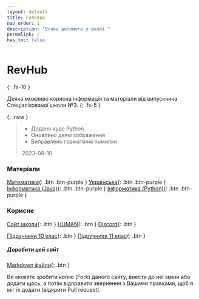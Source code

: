 ```yaml
---
layout: default
title: Головна
nav_order: 1
description: "Всяка допомога у школі."
permalink: /
has_toc: false
---
```


# RevHub
{: .fs-10 }

Деяка можливо корисна інформація та матеріали від випускника Спеціалізованої школи №3.
{: .fs-5 }

{: .new }
> - Додано курс Python
> - Оновлено деякі зображення
> - Виправлено граматичні помилки
>
> 2023-08-10

### Матеріали

[Математика](math){: .btn .btn-purple }
[Українська](ukr){: .btn .btn-purple }
[Інформатика (Java)](CS/index){: .btn .btn-purple }
[Інформатика (Python)](Python/index){: .btn .btn-purple }

### Корисне

[Сайт школи](https://school3.kyiv.ua/){: .btn }
[HUMAN](https://lms.human.ua/app/home/){: .btn }
[Discord](https://discord.com/){: .btn }

[Підручники 10 клас](https://lib.imzo.gov.ua/yelektronn-vers-pdruchnikv/10-klas/){: .btn }
[Підручники 11 клас](https://lib.imzo.gov.ua/yelektronn-vers-pdruchnikv/11-klas/){: .btn }

##### Доробити цей сайт

[Markdown файли](https://github.com/yaBobJonez/Homework/tree/uni/docs){: .btn }

Ви можете зробити копію (Fork) даного сайту, внести до неї зміни або додати щось, а потім відправити звернення з Вашими правками, щоб я міг їх додати (відкрити Pull request).
